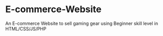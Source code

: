 # E-commerce-Website
An E-commerce Website to sell gaming gear using Beginner skill level in HTML/CSS/JS/PHP
